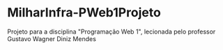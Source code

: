 # MilharInfra-PWeb1Projeto
Projeto para a disciplina "Programação Web 1", lecionada pelo professor Gustavo Wagner Diniz Mendes
